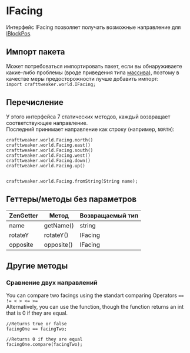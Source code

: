 # IFacing

Интерфейс IFacing позволяет получать возможные направление для [IBlockPos](/Vanilla/World/IBlockPos/).

## Импорт пакета

Может потребоваться импортировать пакет, если вы обнаруживаете какие-либо проблемы (вроде приведения типа [массива](/AdvancedFunctions/Arrays_and_Loops/)), поэтому в качестве меры предосторожности лучше добавить импорт:  
`import crafttweaker.world.IFacing;`

## Перечисление

У этого интерфейса 7 статических методов, каждый возвращает соответствующее направление.  
Последний принимает направление как строку (например, `NORTH`):

```zenscript
crafttweaker.world.Facing.north()
crafttweaker.world.Facing.east()
crafttweaker.world.Facing.south()
crafttweaker.world.Facing.west()
crafttweaker.world.Facing.down()
crafttweaker.world.Facing.up()


crafttweaker.world.Facing.fromString(String name);
```

## Геттеры/методы без параметров

| ZenGetter | Метод      | Возвращаемый тип |
| --------- | ---------- | ---------------- |
| name      | getName()  | string           |
| rotateY   | rotateY()  | IFacing          |
| opposite  | opposite() | IFacing          |

## Другие методы

### Сравнение двух направлений

You can compare two facings using the standart comparing Operators `== != < > <= >=`  
Alternatively, you can use the function, though the function returns an int that is 0 if they are equal.

```zenscript
//Returns true or false
facingOne == facingTwo;

//Returns 0 if they are equal
facingOne.compare(facingTwo);
```